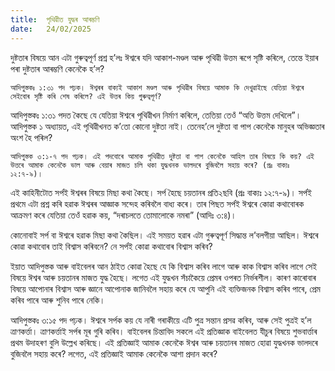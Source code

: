 ```yaml
---
title:  পৃথিৱীত যুদ্ধৰ আৰম্ভণি
date:   24/02/2025
---
```


দুষ্টতাৰ বিষয়ে আন এটা গুৰুত্বপূৰ্ণ প্ৰশ্ন হ’লঃ ঈশ্বৰে যদি আকাশ-মণ্ডল আৰু পৃথিৱী উত্তম ৰূপে সৃষ্টি কৰিলে, তেন্তে ইয়াৰ পৰা দুষ্টতাৰ আৰম্ভণি কেনেকৈ হ’ল?

`আদিপুস্তকঃ ১:৩১ পদ পঢ়ক। ঈশ্বৰৰ বাক্যই আকাশ মণ্ডল আৰু পৃথিৱীৰ বিষয়ে আমাক কি দেখুৱাইছে যেতিয়া ঈশ্বৰে সেইবোৰ সৃষ্টি কৰি শেষ কৰিলে? এই উত্তৰ কিয় গুৰুত্বপূৰ্ণ?`

আদিপুস্তকঃ ১:৩১ পদত কৈছে যে যেতিয়া ঈশ্বৰে পৃথিৱীখন নিৰ্মাণ কৰিলে, তেতিয়া তেওঁ “অতি উত্তম দেখিলে”। আদিপুস্তক ১ অধ্যায়ত, এই পৃথিৱীখনত ক’তো কোনো দুষ্টতা নাই। তেনেহ’লে দুষ্টতা বা পাপ কেনেকৈ মানুহৰ অভিজ্ঞতাৰ অংশ হৈ পৰিল?

`আদিপুস্তক ৩:১-৭ পদ পঢ়ক। এই পদবোৰে আমাক পৃথিৱীত দুষ্টতা বা পাপ কেনেকৈ আহিল তাৰ বিষয়ে কি কয়? এই উত্তৰে আমাক কেনেকৈ ভাল আৰু বেয়াৰ মাজত চলি থকা যুদ্ধখনক ভালদৰে বুজিবলৈ সহায় কৰে? (প্ৰঃ বাক্যঃ ১২:৭-৯)।`

এই কাহিনীটোত সৰ্পই ঈশ্বৰৰ বিষয়ে মিছা কথা কৈছে। সৰ্প হৈছে চয়তানৰ প্ৰতি২ছবি (প্ৰঃ বাক্যঃ ১২:৭-৯)। সৰ্পই প্ৰথমে এটা প্ৰশ্ন কৰি হৱাক ঈশ্বৰৰ আজ্ঞাক সন্দেহ কৰিবলৈ বাধ্য কৰে। তাৰ পিছত সৰ্পই ঈশ্বৰে কোৱা কথাবোৰক আক্ৰমণ কৰে যেতিয়া তেওঁ হৱাক কয়, “দৰাচলতে তোমালোকে নমৰা” (আদিঃ ৩:৪)।

কোনোবাই সৰ্প বা ঈশ্বৰে হৱাক মিছা কথা কৈছিল। এই সময়ত হৱাৰ এটা গুৰুত্বপূৰ্ণ সিদ্ধান্ত ল’বলগীয়া আছিল। ঈশ্বৰে কোৱা কথাবোৰ তাই বিশ্বাস কৰিবনে? নে সৰ্পই কোৱা কথাবোৰ বিশ্বাস কৰিব?

ইয়াত আদিপুস্তক আৰু বাইবেলৰ আন ঠাইত কোৱা হৈছে যে কি বিশ্বাস কৰিব লাগে আৰু কাক বিশ্বাস কৰিব লাগে সেই বিষয়ে ঈশ্বৰ আৰু চয়তানৰ মাজত যুদ্ধ হৈছে। লগেত এই যুদ্ধখন সঁচাকৈয়ে প্ৰেমৰ ওপৰত নিৰ্ভৰশীল। কাৰণ কাৰোবাৰ বিষয়ে আপোনাৰ বিশ্বাস আৰু জ্ঞানে আপোনাক জানিবলৈ সহায় কৰে যে আপুনি এই ব্যক্তিজনক বিশ্বাস কৰিব পাৰে, প্ৰেম কৰিব পাৰে আৰু শুনিব পাৰে নেকি।

আদিপুস্তকঃ ৩:১৫ পদ পঢ়ক। ঈশ্বৰে সৰ্পক কয় যে নাৰী গৰাকীয়ে এটি পুত্ৰ সন্তান প্ৰসৱ কৰিব, আৰু সেই পুত্ৰই হ’ল ত্ৰাণকৰ্ত্তা। ত্ৰাণকৰ্ত্তাই সৰ্পৰ মূৰ গুৰি কৰিব। বাইবেলৰ চিন্তাবিদ সকলে এই প্ৰতিজ্ঞাক বাইবেলত যীচুৰ বিষয়ে শুভবাৰ্ত্তাৰ প্ৰথম উদাহৰণ বুলি উল্লেখ কৰিছে। এই প্ৰতিজ্ঞাই আমাক কেনেকৈ ঈশ্বৰ আৰু চয়তানৰ মাজত হোৱা যুদ্ধখনক ভালদৰে বুজিবলৈ সহায় কৰে? লগেত, এই প্ৰতিজ্ঞাই আমাক কেনেকৈ আশা প্ৰদান কৰে?